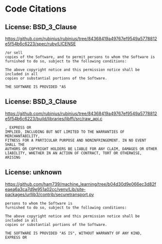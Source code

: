 # Code Citations

## License: BSD_3_Clause
https://github.com/rubinius/rubinius/tree/84368419a49767ef9549a5778812e5f54b6c6223/spec/ruby/LICENSE

```
/or sell
copies of the Software, and to permit persons to whom the Software is
furnished to do so, subject to the following conditions:

The above copyright notice and this permission notice shall be included in all
copies or substantial portions of the Software.

THE SOFTWARE IS PROVIDED "AS
```


## License: BSD_3_Clause
https://github.com/rubinius/rubinius/tree/84368419a49767ef9549a5778812e5f54b6c6223/build/libraries/libffi/src/raw_api.c

```
, EXPRESS OR
IMPLIED, INCLUDING BUT NOT LIMITED TO THE WARRANTIES OF MERCHANTABILITY,
FITNESS FOR A PARTICULAR PURPOSE AND NONINFRINGEMENT. IN NO EVENT SHALL THE
AUTHORS OR COPYRIGHT HOLDERS BE LIABLE FOR ANY CLAIM, DAMAGES OR OTHER
LIABILITY, WHETHER IN AN ACTION OF CONTRACT, TORT OR OTHERWISE, ARISING
```


## License: unknown
https://github.com/ham739/machine_learning/tree/b04d30d9e066ec3d82feaea6a3ca7d9e951a02cc/venv/Lib/site-packages/urllib3/contrib/securetransport.py

```
persons to whom the Software is
furnished to do so, subject to the following conditions:

The above copyright notice and this permission notice shall be included in all
copies or substantial portions of the Software.

THE SOFTWARE IS PROVIDED "AS IS", WITHOUT WARRANTY OF ANY KIND, EXPRESS OR
```


